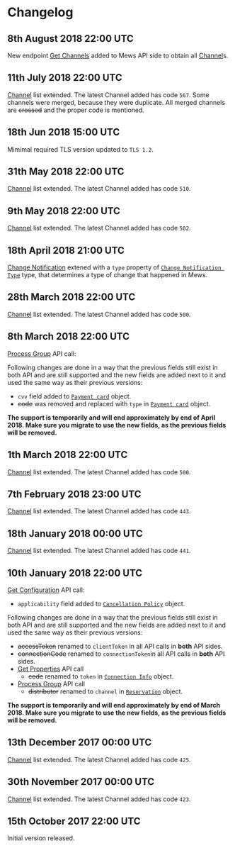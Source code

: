 # Changelog

## 8th August 2018 22:00 UTC

New endpoint [Get Channels](mews-api.md#get-channels) added to Mews API side to obtain all [Channel](channels.md#channels)s.

## 11th July 2018 22:00 UTC

[Channel](channels.md#channels) list extended. The latest Channel added has code `567`. Some channels were merged, because they were duplicate. All merged channels are ~~crossed~~ and the proper code is mentioned.


## 18th Jun 2018 15:00 UTC

Mimimal required TLS version updated to `TLS 1.2`.

## 31th May 2018 22:00 UTC

[Channel](channels.md#channels) list extended. The latest Channel added has code `510`.

## 9th May 2018 22:00 UTC

[Channel](channels.md#channels) list extended. The latest Channel added has code `502`.

## 18th April 2018 21:00 UTC

[Change Notification](channel-manager-api.md#change-notification) extened with a `type` property of [`Change Notification Type`](channel-manager-api.md#change-notification-type) type, that determines a type of change that happened in Mews.

## 28th March 2018 22:00 UTC

[Channel](channels.md#channels) list extended. The latest Channel added has code `500`.

## 8th March 2018 22:00 UTC

[Process Group](mews-api.md#process-group) API call:

Following changes are done in a way that the previous fields still exist in both API and are still supported and the new fields are added next to it and used the same way as their previous versions:

* `cvv` field added to [`Payment card`](mews-api.md#payment-card) object.
* ~~code~~ was removed and replaced with `type` in [`Payment card`](mews-api.md#payment-card) object.

**The support is temporarily and will end approximately by end of April 2018. Make sure you migrate to use the new fields, as the previous fields will be removed.**

## 1th March 2018 22:00 UTC

[Channel](channels.md#channels) list extended. The latest Channel added has code `500`.

## 7th February 2018 23:00 UTC

[Channel](channels.md#channels) list extended. The latest Channel added has code `443`.

## 18th January 2018 00:00 UTC

[Channel](channels.md#channels) list extended. The latest Channel added has code `441`.

## 10th January 2018 22:00 UTC

[Get Configuration](mews-api.md#get-configuration) API call:

* `applicability` field added to [`Cancellation Policy`](mews-api.md#cancellation-policy) object.

Following changes are done in a way that the previous fields still exist in both API and are still supported and the new fields are added next to it and used the same way as their previous versions:

* ~~accessToken~~ renamed to `clientToken` in all API calls in **both** API sides.
* ~~connectionCode~~ renamed to `connectionToken`in all API calls in **both** API sides.
* [Get Properties](mews-api.md#get-properties) API call
  * ~~code~~ renamed to `token` in [`Connection Info`](mews-api.md#connection-info) object.
* [Process Group](mews-api.md#process-group) API call
  * ~~distributor~~ renamed to `channel` in [`Reservation`](mews-api.md#reservation) object.

**The support is temporarily and will end approximately by end of March 2018. Make sure you migrate to use the new fields, as the previous fields will be removed.**

## 13th December 2017 00:00 UTC

[Channel](channels.md#channels) list extended. The latest Channel added has code `425`.

## 30th November 2017 00:00 UTC

[Channel](channels.md#channels) list extended. The latest Channel added has code `423`.

## 15th October 2017 22:00 UTC

Initial version released.


